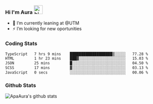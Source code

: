 ### Hi I'm Aura <img src="https://user-images.githubusercontent.com/1303154/88677602-1635ba80-d120-11ea-84d8-d263ba5fc3c0.gif" width="28px" alt="hi">

- 🔭 I’m currently leaning at @UTM
- ⚡ I’m looking for new oportunities


### Coding Stats

<!--START_SECTION:waka-->

```txt
TypeScript   7 hrs 9 mins    ███████████████████▒░░░░░   77.28 %
HTML         1 hr 23 mins    ███▓░░░░░░░░░░░░░░░░░░░░░   15.03 %
JSON         25 mins         █░░░░░░░░░░░░░░░░░░░░░░░░   04.50 %
SCSS         17 mins         ▓░░░░░░░░░░░░░░░░░░░░░░░░   03.13 %
JavaScript   0 secs          ░░░░░░░░░░░░░░░░░░░░░░░░░   00.06 %
```

<!--END_SECTION:waka-->

### Github Stats

![ApaAura's github stats](https://github-readme-stats.vercel.app/api?username=ApaAura&count_private=true&theme=tokyonight&hide=contribs,prs)

